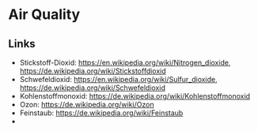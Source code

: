 # Air Quality
## Links
- Stickstoff-Dioxid: https://en.wikipedia.org/wiki/Nitrogen_dioxide, https://de.wikipedia.org/wiki/Stickstoffdioxid
- Schwefeldioxid: https://en.wikipedia.org/wiki/Sulfur_dioxide, https://de.wikipedia.org/wiki/Schwefeldioxid
- Kohlenstoffmonoxid: https://de.wikipedia.org/wiki/Kohlenstoffmonoxid
- Ozon: https://de.wikipedia.org/wiki/Ozon
- Feinstaub: https://de.wikipedia.org/wiki/Feinstaub
- 